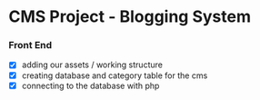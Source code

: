 # CMS Project - Blogging System

### Front End 
- [x] adding our assets / working structure 
- [x] creating database and category table for the cms
- [x] connecting to the database with php